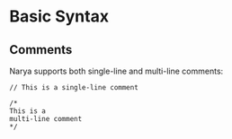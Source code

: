 # Basic Syntax

## Comments

Narya supports both single-line and multi-line comments:

```narya
// This is a single-line comment

/*
This is a
multi-line comment
*/
```
